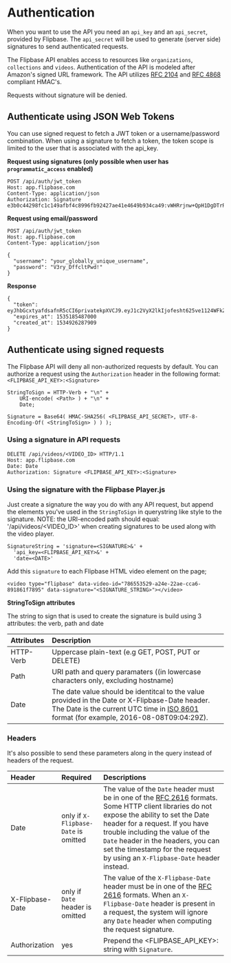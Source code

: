 # Authentication

When you want to use the API you need an `api_key` and an `api_secret`, provided by Flipbase. The `api_secret` will be used to generate (server side) signatures to send authenticated requests.

The Flipbase API enables access to resources like `organizations`, `collections` and `videos`. Authentication of the API is modeled after Amazon's signed URL framework. The API utilizes [RFC 2104](https://tools.ietf.org/html/rfc2104) and [RFC 4868](https://tools.ietf.org/html/rfc4868) compliant HMAC's.

Requests without signature will be denied.

## Authenticate using JSON Web Tokens

You can use signed request to fetch a JWT token or a username/password combination. When using a signature to fetch a token, the token scope is limited to the user that is associated with the api_key. 

**Request using signatures (only possible when user has `programmatic_access` enabled)**

    POST /api/auth/jwt_token
    Host: app.flipbase.com
    Content-Type: application/json
    Authorization: Signature e3b0c44298fc1c149afbf4c8996fb92427ae41e4649b934ca49:vWHRrjnw+QpH1DgDTrR5Lpa9vqP14toWz0X2Tdp3/Ck=

**Request using email/password**

    POST /api/auth/jwt_token
    Host: app.flipbase.com
    Content-Type: application/json

    {
      "username": "your_globally_unique_username",
      "password": "V3ry_DffcltPwd!"
    }

**Response**

    {
      "token": eyJhbGcxtyafdsafnR5cCI6privatekpXVCJ9.eyJ1c2VyX2lkIjofesht625ve1124WFkZjg3IiwiZXhwIjoxNTM1MveXQiOjE1MzfeDd9.BFtWEFaeplZ4nGKfefeazSATL6YpDvfels
      "expires_at": 1535185487000
      "created_at": 1534926287909
    }

## Authenticate using signed requests

The Flipbase API will deny all non-authorized requests by default. You can authorize a request using the `Authorization` header in the following format: `<FLIPBASE_API_KEY>:<Signature>`

    StringToSign = HTTP-Verb + "\n" +
        URI-encode( <Path> ) + "\n" +
        Date;

    Signature = Base64( HMAC-SHA256( <FLIPBASE_API_SECRET>, UTF-8-Encoding-Of( <StringToSign> ) ) );

### Using a signature in API requests

    DELETE /api/videos/<VIDEO_ID> HTTP/1.1
    Host: app.flipbase.com
    Date: Date
    Authorization: Signature <FLIPBASE_API_KEY>:<Signature>

### Using the signature with the Flipbase Player.js

Just create a signature the way you do with any API request, but append the elements you've used in the `StringToSign` in querystring like style to the signature. NOTE: the URI-encoded path should equal: '/api/videos/<VIDEO_ID>' when creating signatures to be used along with the video player.

    SignatureString = 'signature=<SIGNATURE>&' +
      'api_key=<FLIPBASE_API_KEY>&' +
      'date=<DATE>'

Add this `signature` to each Flipbase HTML video element on the page;

    <video type="flipbase" data-video-id="786553529-a24e-22ae-cca6-891861f7895" data-signature="<SIGNATURE_STRING>"></video>

**StringToSign attributes**

The string to sign that is used to create the signature is build using 3 attributes: the verb, path and date

| Attributes | Description                                                                                                                                                                                                                       |
|:-----------|:----------------------------------------------------------------------------------------------------------------------------------------------------------------------------------------------------------------------------------|
| HTTP-Verb  | Uppercase plain-text (e.g GET, POST, PUT or DELETE)                                                                                                                                                                               |
| Path       | URI path and query paramaters ((in lowercase characters only, excluding hostname)                                                                                                                                                 |
| Date       | The date value should be identitcal to the value provided in the Date or X-Flipbase-Date header. The Date is the current UTC time in [ISO 8601](https://www.ietf.org/rfc/rfc3339.txt) format (for example, 2016-08-08T09:04:29Z). |

### Headers

It's also possible to send these parameters along in the query instead of headers of the request.

| Header          | Required                             | Descriptions                                                                                                                                                                                                                                                                                                                                                                  |
|:----------------|:-------------------------------------|:------------------------------------------------------------------------------------------------------------------------------------------------------------------------------------------------------------------------------------------------------------------------------------------------------------------------------------------------------------------------------|
| Date            | only if `X-Flipbase-Date` is omitted | The value of the `Date` header must be in one of the [RFC 2616](http://www.ietf.org/rfc/rfc2616.txt) formats. Some HTTP client libraries do not expose the ability to set the Date header for a request. If you have trouble including the value of the `Date` header in the headers, you can set the timestamp for the request by using an `X-Flipbase-Date` header instead. |
| X-Flipbase-Date | only if `Date` header is omitted     | The value of the `X-Flipbase-Date` header must be in one of the [RFC 2616](http://www.ietf.org/rfc/rfc2616.txt) formats. When an `X-Flipbase-Date` header is present in a request, the system will ignore any `Date` header when computing the request signature.                                                                                                             |
| Authorization   | yes                                  | Prepend the <FLIPBASE_API_KEY>:<Signature> string with `Signature`.                                                                                                                                                                                                                                                                                                           |
